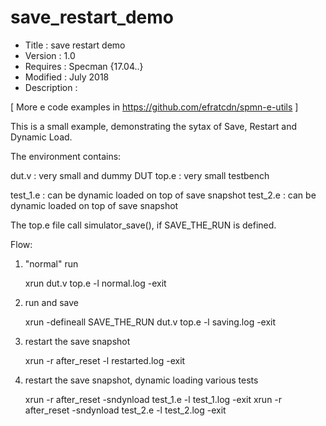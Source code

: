 # save_restart_demo
* Title : save restart demo
* Version : 1.0
* Requires : Specman {17.04..}
* Modified : July 2018
* Description :

[ More e code examples in https://github.com/efratcdn/spmn-e-utils ]


This is a small example, demonstrating the sytax of Save, Restart and
Dynamic Load.


The environment contains:

   dut.v    : very small and dummy DUT
   top.e    : very small testbench
                
   test_1.e : can be dynamic loaded on top of save snapshot
   test_2.e : can be dynamic loaded on top of save snapshot



The top.e file call simulator_save(), if SAVE_THE_RUN is defined.

Flow:

   1) "normal" run

       xrun  dut.v top.e -l normal.log  -exit

   2) run and save 

       xrun -defineall SAVE_THE_RUN  dut.v top.e -l saving.log  -exit

   3) restart the save snapshot

       xrun -r after_reset  -l restarted.log -exit

   4) restart the save snapshot, dynamic loading various tests

       xrun -r after_reset -sndynload test_1.e -l test_1.log -exit
       xrun -r after_reset -sndynload test_2.e -l test_2.log -exit




